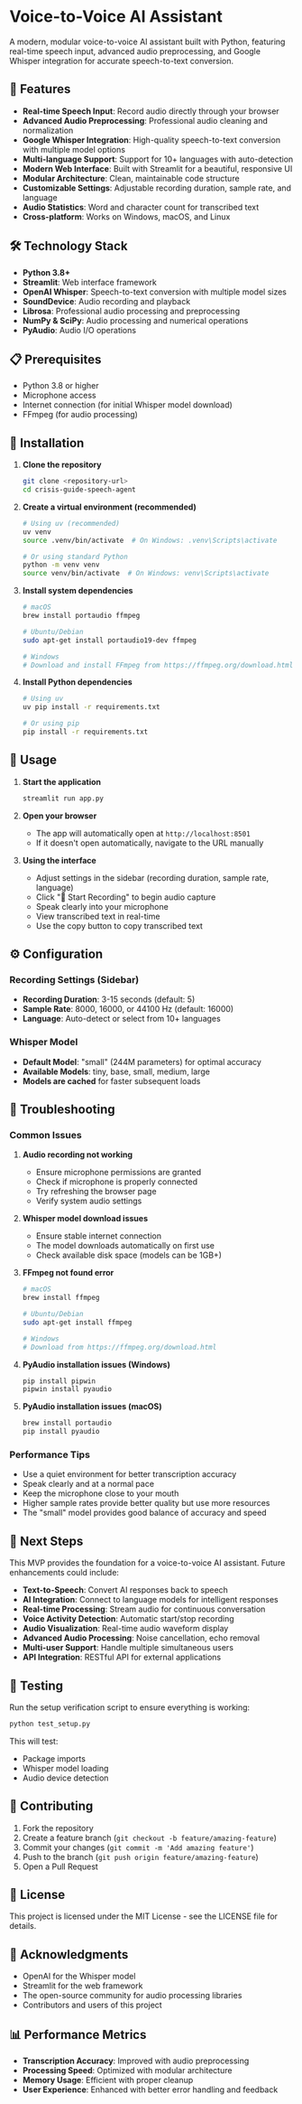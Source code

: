 # Voice-to-Voice AI Assistant

A modern, modular voice-to-voice AI assistant built with Python, featuring real-time speech input, advanced audio preprocessing, and Google Whisper integration for accurate speech-to-text conversion.

## 🚀 Features

- **Real-time Speech Input**: Record audio directly through your browser
- **Advanced Audio Preprocessing**: Professional audio cleaning and normalization
- **Google Whisper Integration**: High-quality speech-to-text conversion with multiple model options
- **Multi-language Support**: Support for 10+ languages with auto-detection
- **Modern Web Interface**: Built with Streamlit for a beautiful, responsive UI
- **Modular Architecture**: Clean, maintainable code structure
- **Customizable Settings**: Adjustable recording duration, sample rate, and language
- **Audio Statistics**: Word and character count for transcribed text
- **Cross-platform**: Works on Windows, macOS, and Linux

## 🛠️ Technology Stack

- **Python 3.8+**
- **Streamlit**: Web interface framework
- **OpenAI Whisper**: Speech-to-text conversion with multiple model sizes
- **SoundDevice**: Audio recording and playback
- **Librosa**: Professional audio processing and preprocessing
- **NumPy & SciPy**: Audio processing and numerical operations
- **PyAudio**: Audio I/O operations

## 📋 Prerequisites

- Python 3.8 or higher
- Microphone access
- Internet connection (for initial Whisper model download)
- FFmpeg (for audio processing)

## 🚀 Installation

1. **Clone the repository**
   ```bash
   git clone <repository-url>
   cd crisis-guide-speech-agent
   ```

2. **Create a virtual environment (recommended)**
   ```bash
   # Using uv (recommended)
   uv venv
   source .venv/bin/activate  # On Windows: .venv\Scripts\activate
   
   # Or using standard Python
   python -m venv venv
   source venv/bin/activate  # On Windows: venv\Scripts\activate
   ```

3. **Install system dependencies**
   ```bash
   # macOS
   brew install portaudio ffmpeg
   
   # Ubuntu/Debian
   sudo apt-get install portaudio19-dev ffmpeg
   
   # Windows
   # Download and install FFmpeg from https://ffmpeg.org/download.html
   ```

4. **Install Python dependencies**
   ```bash
   # Using uv
   uv pip install -r requirements.txt
   
   # Or using pip
   pip install -r requirements.txt
   ```

## 🎯 Usage

1. **Start the application**
   ```bash
   streamlit run app.py
   ```

2. **Open your browser**
   - The app will automatically open at `http://localhost:8501`
   - If it doesn't open automatically, navigate to the URL manually

3. **Using the interface**
   - Adjust settings in the sidebar (recording duration, sample rate, language)
   - Click "🎤 Start Recording" to begin audio capture
   - Speak clearly into your microphone
   - View transcribed text in real-time
   - Use the copy button to copy transcribed text

## ⚙️ Configuration

### Recording Settings (Sidebar)
- **Recording Duration**: 3-15 seconds (default: 5)
- **Sample Rate**: 8000, 16000, or 44100 Hz (default: 16000)
- **Language**: Auto-detect or select from 10+ languages

### Whisper Model
- **Default Model**: "small" (244M parameters) for optimal accuracy
- **Available Models**: tiny, base, small, medium, large
- **Models are cached** for faster subsequent loads


## 🔧 Troubleshooting

### Common Issues

1. **Audio recording not working**
   - Ensure microphone permissions are granted
   - Check if microphone is properly connected
   - Try refreshing the browser page
   - Verify system audio settings

2. **Whisper model download issues**
   - Ensure stable internet connection
   - The model downloads automatically on first use
   - Check available disk space (models can be 1GB+)

3. **FFmpeg not found error**
   ```bash
   # macOS
   brew install ffmpeg
   
   # Ubuntu/Debian
   sudo apt-get install ffmpeg
   
   # Windows
   # Download from https://ffmpeg.org/download.html
   ```

4. **PyAudio installation issues (Windows)**
   ```bash
   pip install pipwin
   pipwin install pyaudio
   ```

5. **PyAudio installation issues (macOS)**
   ```bash
   brew install portaudio
   pip install pyaudio
   ```

### Performance Tips

- Use a quiet environment for better transcription accuracy
- Speak clearly and at a normal pace
- Keep the microphone close to your mouth
- Higher sample rates provide better quality but use more resources
- The "small" model provides good balance of accuracy and speed

## 🎯 Next Steps

This MVP provides the foundation for a voice-to-voice AI assistant. Future enhancements could include:

- **Text-to-Speech**: Convert AI responses back to speech
- **AI Integration**: Connect to language models for intelligent responses
- **Real-time Processing**: Stream audio for continuous conversation
- **Voice Activity Detection**: Automatic start/stop recording
- **Audio Visualization**: Real-time audio waveform display
- **Advanced Audio Processing**: Noise cancellation, echo removal
- **Multi-user Support**: Handle multiple simultaneous users
- **API Integration**: RESTful API for external applications

## 🧪 Testing

Run the setup verification script to ensure everything is working:

```bash
python test_setup.py
```

This will test:
- Package imports
- Whisper model loading
- Audio device detection

## 🤝 Contributing

1. Fork the repository
2. Create a feature branch (`git checkout -b feature/amazing-feature`)
3. Commit your changes (`git commit -m 'Add amazing feature'`)
4. Push to the branch (`git push origin feature/amazing-feature`)
5. Open a Pull Request

## 📄 License

This project is licensed under the MIT License - see the LICENSE file for details.

## 🙏 Acknowledgments

- OpenAI for the Whisper model
- Streamlit for the web framework
- The open-source community for audio processing libraries
- Contributors and users of this project

## 📊 Performance Metrics

- **Transcription Accuracy**: Improved with audio preprocessing
- **Processing Speed**: Optimized with modular architecture
- **Memory Usage**: Efficient with proper cleanup
- **User Experience**: Enhanced with better error handling and feedback 